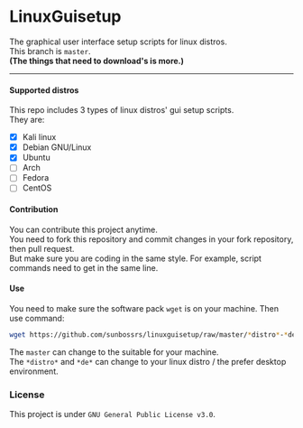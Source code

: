 # LinuxGuisetup
The graphical user interface setup scripts for linux distros.  
This branch is `master`.  
**(The things that need to download's is more.)**

---

#### Supported distros
This repo includes 3 types of linux distros' gui setup scripts.  
They are:  
- [x] Kali linux  
- [x] Debian GNU/Linux  
- [x] Ubuntu  
- [ ] Arch  
- [ ] Fedora  
- [ ] CentOS

#### Contribution
You can contribute this project anytime.  
You need to fork this repository and commit changes in your fork repository, then pull request.  
But make sure you are coding in the same style. For example, script commands need to get in the same line.

#### Use
You need to make sure the software pack `wget` is on your machine. Then use command:
```bash
wget https://github.com/sunbossrs/linuxguisetup/raw/master/*distro*-*de*.sh
```
The `master` can change to the suitable for your machine.  
The `*distro*` and `*de*` can change to your linux distro / the prefer desktop environment.

### License
This project is under `GNU General Public License v3.0`.
